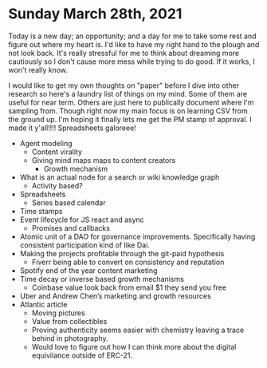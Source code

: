 # Sunday March 28th, 2021

Today is a new day; an opportunity; and a day for me to take some rest and figure out where my heart is. I'd like to have my right hand to the plough and not look back. It's really stressful for me to think about dreaming more cautiously so I don't cause more mess while trying to do good. If it works, I won't really know. 

I would like to get my own thoughts on "paper" before I dive into other research so here's a laundry list of things on my mind. Some of them are useful for near term. Others are just here to publically document where I'm sampling from. Though right now my main focus is on learning CSV from the ground up. I'm hoping it finally lets me get the PM stamp of approval. I made it y'all!!!! Spreadsheets galoreee! 

- Agent modeling
    - Content virality
  - Giving mind maps maps to content creators 
    - Growth mechanism
- What is an actual node for a search or wiki knowledge graph
    - Activity based?
- Spreadsheets
    - Series based calendar
- Time stamps
- Event lifecycle for JS react and async
   - Promises and callbacks
- Atomic unit of a DAO for governance improvements. Specifically having consistent participation kind of like Dai.
- Making the projects profitable through the git-paid hypothesis 
    - Fiverr being able to convert on consistency and reputation
- Spotify end of the year content marketing
- Time decay or inverse based growth mechanisms
    - Coinbase value look back from email $1 they send you free
- Uber and Andrew Chen’s marketing and growth resources
- Atlantic article
    - Moving pictures 
    - Value from collectibles
    - Proving authenticity seems easier with chemistry leaving a trace behind in photography.
    - Would love to figure out how I can think more about the digital equivilance outside of ERC-21. 
